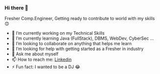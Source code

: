 ### Hi there 👋


Fresher Comp.Engineer, Getting ready to contribute to world with my skills 😊 

- 🔭 I’m currently working on my Technical Skills
- 🌱 I’m currently learning Java (FullStack), DBMS, WebDev, CyberSec ... 
- 👯 I’m looking to collaborate on anything that helps me learn 
- 🤔 I’m looking for help with getting started as a Fresher in industry
- 💬 Ask me about myself
- 📫 How to reach me: [Linkedin](LinkedInhttps://www.linkedin.com/in/aniruddhagaikwad/)
- ⚡ Fun fact: I wanted to be a DJ 😂


